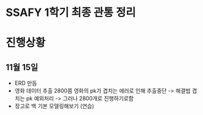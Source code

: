 # SSAFY 1학기 최종 관통 정리

# 진행상황
## 11월 15일
- ERD 만듬
- 영화 데이터 추출 2800쯤 영화의 pk가 겹치는 에러로 인해 추출중단 -> 해결법 겹치는 pk 예외처리 -> 그러나 2800개로 진행하기로함 
- 장고로 백 기본 모델링해보기 (연습)